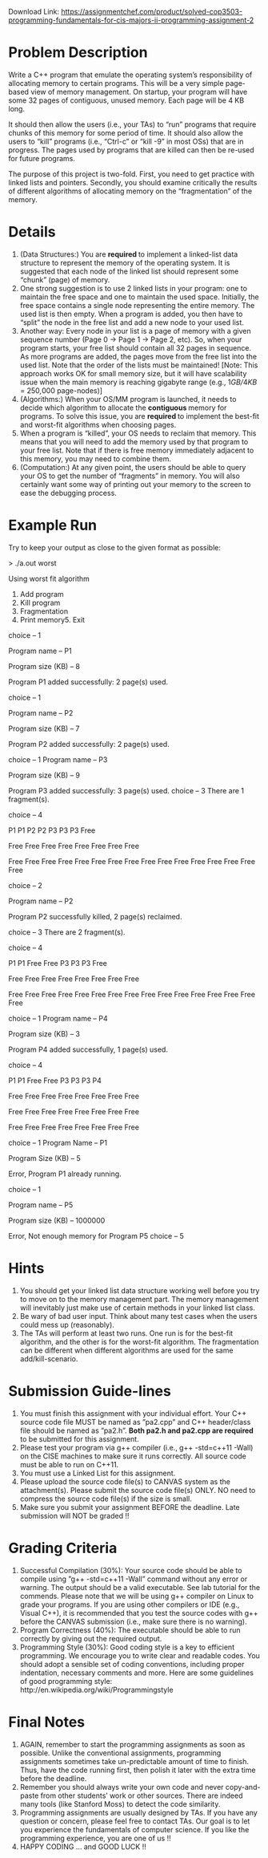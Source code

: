 Download Link: https://assignmentchef.com/product/solved-cop3503-programming-fundamentals-for-cis-majors-ii-programming-assignment-2
<br>
<h1>Problem Description</h1>

Write a C++ program that emulate the operating system’s responsibility of allocating memory to certain programs. This will be a very simple page-based view of memory management. On startup, your program will have some 32 pages of contiguous, unused memory. Each page will be 4 KB long.

It should then allow the users (i.e., your TAs) to “run” programs that require chunks of this memory for some period of time. It should also allow the users to “kill” programs (i.e., “Ctrl-c” or “kill -9” in most OSs) that are in progress. The pages used by programs that are killed can then be re-used for future programs.

The purpose of this project is two-fold. First, you need to get practice with linked lists and pointers. Secondly, you should examine critically the results of different algorithms of allocating memory on the “fragmentation” of the memory.

<h1>Details</h1>

<ol>

 <li>(Data Structures:) You are <strong>required </strong>to implement a linked-list data structure to represent the memory of the operating system. It is suggested that each node of the linked list should represent some “chunk” (page) of memory.</li>

 <li>One strong suggestion is to use 2 linked lists in your program: one to maintain the free space and one to maintain the used space. Initially, the free space contains a single node representing the entire memory. The used list is then empty. When a program is added, you then have to “split” the node in the free list and add a new node to your used list.</li>

 <li>Another way: Every node in your list is a page of memory with a given sequence number (Page 0 → Page 1 → Page 2, etc). So, when your program starts, your free list should contain all 32 pages in sequence. As more programs are added, the pages move from the free list into the used list. Note that the order of the lists must be maintained! [Note: This approach works OK for small memory size, but it will have scalability issue when the main memory is reaching gigabyte range (e.g., 1<em>GB/</em>4<em>KB </em>= 250<em>,</em>000 page-nodes)]</li>

 <li>(Algorithms:) When your OS/MM program is launched, it needs to decide which algorithm to allocate the <strong>contiguous </strong>memory for programs. To solve this issue, you are <strong>required </strong>to implement the best-fit and worst-fit algorithms when choosing pages.</li>

 <li>When a program is “killed”, your OS needs to reclaim that memory. This means that you will need to add the memory used by that program to your free list. Note that if there is free memory immediately adjacent to this memory, you may need to combine them.</li>

 <li>(Computation:) At any given point, the users should be able to query your OS to get the number of “fragments” in memory. You will also certainly want some way of printing out your memory to the screen to ease the debugging process.</li>

</ol>

<h1>Example Run</h1>

Try to keep your output as close to the given format as possible:

&gt; ./a.out worst

Using worst fit algorithm

<ol>

 <li>Add program</li>

 <li>Kill program</li>

 <li>Fragmentation</li>

 <li>Print memory5. Exit</li>

</ol>

choice – 1

Program name – P1

Program size (KB) – 8

Program P1 added successfully: 2 page(s) used.

choice – 1

Program name – P2

Program size (KB) – 7

Program P2 added successfully: 2 page(s) used.

choice – 1 Program name – P3

Program size (KB) – 9

Program P3 added successfully: 3 page(s) used. choice – 3 There are 1 fragment(s).

choice – 4

P1       P1      P2      P2      P3      P3      P3       Free

Free Free Free Free Free Free Free Free

Free Free Free Free Free Free Free Free Free Free Free Free Free Free Free Free

choice – 2

Program name – P2

Program P2 successfully killed, 2 page(s) reclaimed.

choice – 3 There are 2 fragment(s).

choice – 4

P1       P1         Free Free P3        P3      P3       Free

Free Free Free Free Free Free Free Free

Free Free Free Free Free Free Free Free Free Free Free Free Free Free Free Free

choice – 1 Program name – P4

Program size (KB) – 3

Program P4 added successfully, 1 page(s) used.

choice – 4

P1       P1         Free Free P3        P3      P3      P4

Free Free Free Free Free Free Free Free

Free Free Free Free Free Free Free Free

Free Free Free Free Free Free Free Free

choice – 1 Program Name – P1

Program Size (KB) – 5

Error, Program P1 already running.

choice – 1

Program name – P5

Program size (KB) – 1000000

Error, Not enough memory for Program P5 choice – 5

<h1>Hints</h1>

<ol>

 <li>You should get your linked list data structure working well before you try to move on to the memory management part. The memory management will inevitably just make use of certain methods in your linked list class.</li>

 <li>Be wary of bad user input. Think about many test cases when the users could mess up (reasonably).</li>

 <li>The TAs will perform at least two runs. One run is for the best-fit algorithm, and the other is for the worst-fit algorithm. The fragmentation can be different when different algorithms are used for the same add/kill-scenario.</li>

</ol>

<h1>Submission Guide-lines</h1>

<ol>

 <li>You must finish this assignment with your individual effort. Your C++ source code file MUST be named as ”pa2.cpp” and C++ header/class file should be named as ”pa2.h”. <strong>Both pa2.h and pa2.cpp are required </strong>to be submitted for this assignment.</li>

 <li>Please test your program via g++ compiler (i.e., g++ -std=c++11 -Wall) on the CISE machines to make sure it runs correctly. All source code must be able to run on C++11.</li>

 <li>You must use a Linked List for this assignment.</li>

 <li>Please upload the source code file(s) to CANVAS system as the attachment(s). Please submit the source code file(s) ONLY. NO need to compress the source code file(s) if the size is small.</li>

 <li>Make sure you submit your assignment BEFORE the deadline. Late submission will NOT be graded !!</li>

</ol>

<h1>Grading Criteria</h1>

<ol>

 <li>Successful Compilation (30%): Your source code should be able to compile using ”g++ -std=c++11 -Wall” command without any error or warning. The output should be a valid executable. See lab tutorial for the commends. Please note that we will be using g++ compiler on Linux to grade your programs. If you are using other compilers or IDE (e.g., Visual C++), it is recommended that you test the source codes with g++ before the CANVAS submission (i.e., make sure there is no warning).</li>

 <li>Program Correctness (40%): The executable should be able to run correctly by giving out the required output.</li>

 <li>Programming Style (30%): Good coding style is a key to efficient programming. We encourage you to write clear and readable codes. You should adopt a sensible set of coding conventions, including proper indentation, necessary comments and more. Here are some guidelines of good programming style: http://en.wikipedia.org/wiki/Programmingstyle</li>

</ol>

<h1>Final Notes</h1>

<ol>

 <li>AGAIN, remember to start the programming assignments as soon as possible. Unlike the conventional assignments, programming assignments sometimes take un-predictable amount of time to finish. Thus, have the code running first, then polish it later with the extra time before the deadline.</li>

 <li>Remember you should always write your own code and never copy-and-paste from other students’ work or other sources. There are indeed many tools (like Stanford Moss) to detect the code similarity.</li>

 <li>Programming assignments are usually designed by TAs. If you have any question or concern, please feel free to contact TAs. Our goal is to let you experience the fundamentals of computer science. If you like the programming experience, you are one of us !!</li>

 <li>HAPPY CODING … and GOOD LUCK !!</li>

</ol>